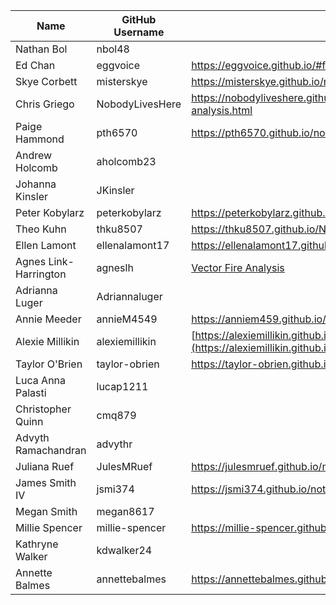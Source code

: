 | Name | GitHub Username | Portfolio URL |
| ---- | --------------- | ------------- |
| Nathan Bol | nbol48 |  |
| Ed Chan | eggvoice | https://eggvoice.github.io/#fire-density-in-california-watersheds |
| Skye Corbett | misterskye | https://misterskye.github.io/notebooks/vector_fire_analysis.html  |
| Chris Griego | NobodyLivesHere | https://nobodyliveshere.github.io/Projects/Climatezone-wildfire-vector-analysis.html |
| Paige Hammond | pth6570 | https://pth6570.github.io/notebooks/wildfires_by_huc4.html |
| Andrew Holcomb | aholcomb23 |  |
| Johanna Kinsler | JKinsler |  |
| Peter Kobylarz | peterkobylarz | https://peterkobylarz.github.io/projects/ca_fires.html |
| Theo Kuhn | thku8507 | https://thku8507.github.io/Notebooks/jan_fires.html |
| Ellen Lamont | ellenalamont17| https://ellenalamont17.github.io/notebook/nbd_fire_naa.html |
| Agnes Link-Harrington | agneslh | [Vector Fire Analysis](https://agneslh.github.io/Notebooks/wildfire_huc.html)|
| Adrianna Luger | Adriannaluger |  |
| Annie Meeder | annieM4549 | https://anniem459.github.io/anniemeeder.github.io/Notebooks/wildfire.html |
| Alexie Millikin | alexiemillikin | [https://alexiemillikin.github.io/4-wildfire.html](https://alexiemillikin.github.io/4-wildfire.html) |
| Taylor O'Brien | taylor-obrien | https://taylor-obrien.github.io/notebooks/fireboundaries-vector.html |
| Luca Anna Palasti | lucap1211 |  |
| Christopher Quinn | cmq879 |  |
| Advyth Ramachandran | advythr |  |
| Juliana Ruef | JulesMRuef |https://julesmruef.github.io/notebooks/wildfire_wrt_states2.html.zip|
| James Smith IV | jsmi374 | https://jsmi374.github.io/notebooks/US_Wildfire_huc_4_29Years.html |
| Megan Smith | megan8617 |  |
| Millie Spencer | millie-spencer | 	https://millie-spencer.github.io/notebooks/wildfire-state-analysis.html | 
| Kathryne Walker | kdwalker24 |  |
| Annette Balmes | annettebalmes | https://annettebalmes.github.io/general/2023/10/17/wildfire-analysis/ |
